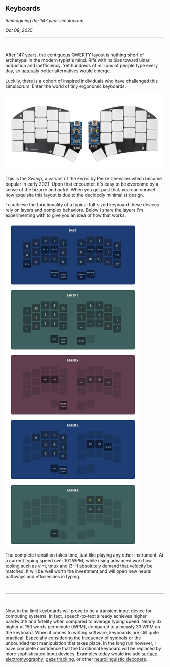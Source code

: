 ## Keyboards

*Reimagining the 147 year simulacrum*

*Oct 08, 2025*

---

<br />


After [147 years](https://en.wikipedia.org/wiki/QWERTY), the contiguous QWERTY layout is
nothing short of archetypal in the modern typist's mind. Rife with its bias
toward ulnar adduction and inefficiency. Yet 
hundreds of millions of people type every day,
so [naturally](https://en.wikipedia.org/wiki/Infinite_monkey_theorem)
better alternatives would emerge.

Luckily, there is a cohort of inspired individuals who have 
challenged this simulacrum! Enter the world of tiny ergonomic keyboards.

![Sweep](/blog/keyboards/sweep2.png)

This is the *Sweep*, a variant of the *Ferris* by Pierre Chevalier which became
popular in early 2021. Upon first encounter, it's easy to be overcome by a
sense of the bizarre and *outré*. When you get past that, you can unravel how
exquisite this layout is due to the decidedly minimalist design.

To achieve the functionality of a typical full-sized keyboard these 
devices rely on layers and complex behaviors.
Below I share the layers I'm experimenting with to give you an idea of how that works.

![Sweep](/blog/keyboards/sweep.png)

The complete transition takes time, just like playing any other
instrument. At a current typing speed over 101 WPM, while using advanced
workflow tooling such as vim, tmux and i3—I absolutely demand that velocity be
matched. It will be well worth the investment and will open new neural pathways 
and efficiencies in typing.

<br />

---

<br />

Now, in the limit keyboards will prove to be a transient input device for
computing systems. In fact, speech-to-text already achieves higher
bandwidth and fidelity when compared to average typing speed. Nearly 3x higher
at 150 words per minute (WPM), compared to a measly 33 WPM on the keyboard.
When it comes to writing software, keyboards are still quite practical.
Especially considering the frequency of symbols or the unbounded text manipulation that takes place.
In the long run however, I have complete confidence that the traditional keyboard will
be replaced by more sophisticated input devices. Examples today would include
[surface electromyography](https://dl.acm.org/doi/10.1145/3172944.3172977),
[gaze tracking](https://dl.acm.org/doi/10.1145/3736250), 
or other [neurolinguistic decoders](https://www.nature.com/articles/s41586-025-09127-3).





